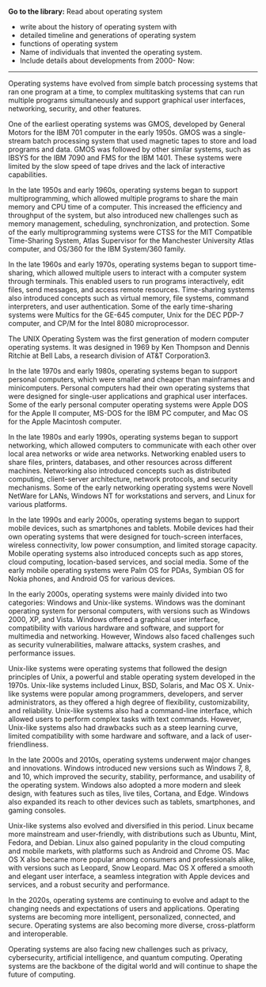 

**Go to the library:** Read about operating system
- write about the history of operating
 system with 
 - detailed timeline and generations of operating system
- functions of operating system
- Name of individuals that invented the operating system. 
- Include details about developments from 2000- Now:

 ---
 
 Operating systems have evolved from simple batch processing systems that ran one program at a time, to complex multitasking systems that can run multiple programs simultaneously and support graphical user interfaces, networking, security, and other features.

One of the earliest operating systems was GMOS, developed by General Motors for the IBM 701 computer in the early 1950s. GMOS was a single-stream batch processing system that used magnetic tapes to store and load programs and data. GMOS was followed by other similar systems, such as IBSYS for the IBM 7090 and FMS for the IBM 1401. These systems were limited by the slow speed of tape drives and the lack of interactive capabilities.

In the late 1950s and early 1960s, operating systems began to support multiprogramming, which allowed multiple programs to share the main memory and CPU time of a computer. This increased the efficiency and throughput of the system, but also introduced new challenges such as memory management, scheduling, synchronization, and protection. Some of the early multiprogramming systems were CTSS for the MIT Compatible Time-Sharing System, Atlas Supervisor for the Manchester University Atlas computer, and OS/360 for the IBM System/360 family.

In the late 1960s and early 1970s, operating systems began to support time-sharing, which allowed multiple users to interact with a computer system through terminals. This enabled users to run programs interactively, edit files, send messages, and access remote resources. Time-sharing systems also introduced concepts such as virtual memory, file systems, command interpreters, and user authentication. Some of the early time-sharing systems were Multics for the GE-645 computer, Unix for the DEC PDP-7 computer, and CP/M for the Intel 8080 microprocessor.

The UNIX Operating System was the first generation of modern computer operating systems. It was designed in 1969 by Ken Thompson and Dennis Ritchie at Bell Labs, a research division of AT&T Corporation3.
	
In the late 1970s and early 1980s, operating systems began to support personal computers, which were smaller and cheaper than mainframes and minicomputers. Personal computers had their own operating systems that were designed for single-user applications and graphical user interfaces. Some of the early personal computer operating systems were Apple DOS for the Apple II computer, MS-DOS for the IBM PC computer, and Mac OS for the Apple Macintosh computer.

In the late 1980s and early 1990s, operating systems began to support networking, which allowed computers to communicate with each other over local area networks or wide area networks. Networking enabled users to share files, printers, databases, and other resources across different machines. Networking also introduced concepts such as distributed computing, client-server architecture, network protocols, and security mechanisms. Some of the early networking operating systems were Novell NetWare for LANs, Windows NT for workstations and servers, and Linux for various platforms.

In the late 1990s and early 2000s, operating systems began to support mobile devices, such as smartphones and tablets. Mobile devices had their own operating systems that were designed for touch-screen interfaces, wireless connectivity, low power consumption, and limited storage capacity. Mobile operating systems also introduced concepts such as app stores, cloud computing, location-based services, and social media. Some of the early mobile operating systems were Palm OS for PDAs, Symbian OS for Nokia phones, and Android OS for various devices.

In the early 2000s, operating systems were mainly divided into two categories: Windows and Unix-like systems. Windows was the dominant operating system for personal computers, with versions such as Windows 2000, XP, and Vista. Windows offered a graphical user interface, compatibility with various hardware and software, and support for multimedia and networking. However, Windows also faced challenges such as security vulnerabilities, malware attacks, system crashes, and performance issues.

Unix-like systems were operating systems that followed the design principles of Unix, a powerful and stable operating system developed in the 1970s. Unix-like systems included Linux, BSD, Solaris, and Mac OS X. Unix-like systems were popular among programmers, developers, and server administrators, as they offered a high degree of flexibility, customizability, and reliability. Unix-like systems also had a command-line interface, which allowed users to perform complex tasks with text commands. However, Unix-like systems also had drawbacks such as a steep learning curve, limited compatibility with some hardware and software, and a lack of user-friendliness.

In the late 2000s and 2010s, operating systems underwent major changes and innovations. Windows introduced new versions such as Windows 7, 8, and 10, which improved the security, stability, performance, and usability of the operating system. Windows also adopted a more modern and sleek design, with features such as tiles, live tiles, Cortana, and Edge. Windows also expanded its reach to other devices such as tablets, smartphones, and gaming consoles.

Unix-like systems also evolved and diversified in this period. Linux became more mainstream and user-friendly, with distributions such as Ubuntu, Mint, Fedora, and Debian. Linux also gained popularity in the cloud computing and mobile markets, with platforms such as Android and Chrome OS. Mac OS X also became more popular among consumers and professionals alike, with versions such as Leopard, Snow Leopard. Mac OS X offered a smooth and elegant user interface,
a seamless integration with Apple devices and services, and a robust security and performance.

In the 2020s, operating systems are continuing to evolve and adapt to the changing needs and expectations of users and applications. Operating systems are becoming more intelligent, personalized, connected, and secure.
Operating systems are also becoming more diverse, cross-platform and interoperable.

Operating systems are also facing new challenges such as
privacy,
cybersecurity,
artificial intelligence,
and quantum computing.
Operating systems are
the backbone of the digital world
and will continue to shape
the future of computing.